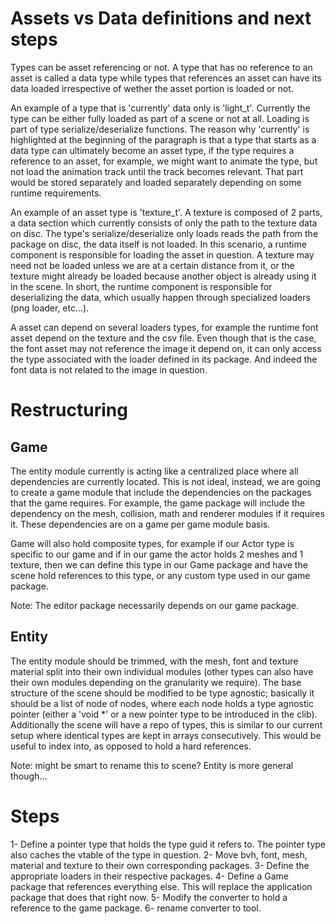 Assets vs Data definitions and next steps
=========================================
Types can be asset referencing or not. A type that has no reference to an asset
is called a data type while types that references an asset can have its data 
loaded irrespective of wether the asset portion is loaded or not.

An example of a type that is 'currently' data only is 'light_t'. Currently the 
type can be either fully loaded as part of a scene or not at all. Loading is 
part of type serialize/deserialize functions. The reason why 'currently' is 
highlighted at the beginning of the paragraph is that a type that starts as a 
data type can ultimately become an asset type, if the type requires a reference
to an asset, for example, we might want to animate the type, but not load the 
animation track until the track becomes relevant. That part would be stored 
separately and loaded separately depending on some runtime requirements.

An example of an asset type is 'texture_t'. A texture is composed of 2 parts, a
data section which currently consists of only the path to the texture data on 
disc. The type's serialize/deserialize only loads reads the path from the 
package on disc, the data itself is not loaded. In this scenario, a runtime 
component is responsible for loading the asset in question. A texture may need 
not be loaded unless we are at a certain distance from it, or the texture might
already be loaded because another object is already using it in the scene.
In short, the runtime component is responsible for deserializing the data, which
usually happen through specialized loaders (png loader, etc...).

A asset can depend on several loaders types, for example the runtime font asset
depend on the texture and the csv file. Even though that is the case, the font
asset may not reference the image it depend on, it can only access the type 
associated with the loader defined in its package. And indeed the font data is
not related to the image in question.

Restructuring
=============
Game
----
The entity module currently is acting like a centralized place where all
dependencies are currently located. This is not ideal, instead, we are going to
create a game module that include the dependencies on the packages that the game
requires. For example, the game package will include the dependency on the mesh,
collision, math and renderer modules if it requires it. These dependencies are
on a game per game module basis.

Game will also hold composite types, for example if our Actor type is specific
to our game and if in our game the actor holds 2 meshes and 1 texture, then we
can define this type in our Game package and have the scene hold references to 
this type, or any custom type used in our game package.

Note: The editor package necessarily depends on our game package.

Entity
------
The entity module should be trimmed, with the mesh, font and texture material 
split into their own individual modules (other types can also have their own
modules depending on the granularity we require). The base structure of the 
scene should be modified to be type agnostic; basically it should be a list of
node of nodes, where each node holds a type agnostic pointer (either a 'void *' 
or a new pointer type to be introduced in the clib).
Additionally the scene will have a repo of types, this is similar to our current
setup where identical types are kept in arrays consecutively. This would be
useful to index into, as opposed to hold a hard references.

Note: might be smart to rename this to scene? Entity is more general though...

Steps
=====
1- Define a pointer type that holds the type guid it refers to. The pointer type
also caches the vtable of the type in question.
2- Move bvh, font, mesh, material and texture to their own corresponding
packages.
3- Define the appropriate loaders in their respective packages.
4- Define a Game package that references everything else. This will replace the
application package that does that right now.
5- Modify the converter to hold a reference to the game package.
6- rename converter to tool.
